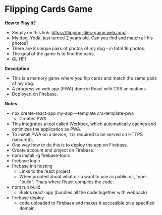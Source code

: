 # Flipping Cards Game

**How to Play it?**
* Simply on this link: https://flipping-tiles-game.web.app/
* My dog, Yoda, just turned 2 years old. Can you find and match all his photos? 
* There are 8 unique pairs of photos of my dog - in total 16 photos.
* The goal of the game is to find the pairs.
* GL HF!

**Description**
* This is a memory game where you flip cards and match the same pairs of my dog.
* A progressive web app (PWA) done in React with CSS animations
* Deployed on Firebase.

**Notes**
* npx create-react-app my-app --template cra-template-pwa 
    * Creates PWA 
* This integrates a tool called Workbox, which automatically caches and optimizes the application as PWA.
* To install PWA on a device, it is required to be served on HTTPS (secured).
* One way how to do this is to deploy the app on Firebase.
* Create account and project on Firebase.
* npm install -g firebase-tools
* firebase login
* firebase init hosting
    * Links to the react project
    * When propted about what dir u want to use as public dir, type: "build". Thats where React compiles the code.
* npm run build
    * Builds react-app (bundles all the code together with webpack)
* firebase deploy
    * code uploaded to Firebase and makes it acccesible on a specified domain.